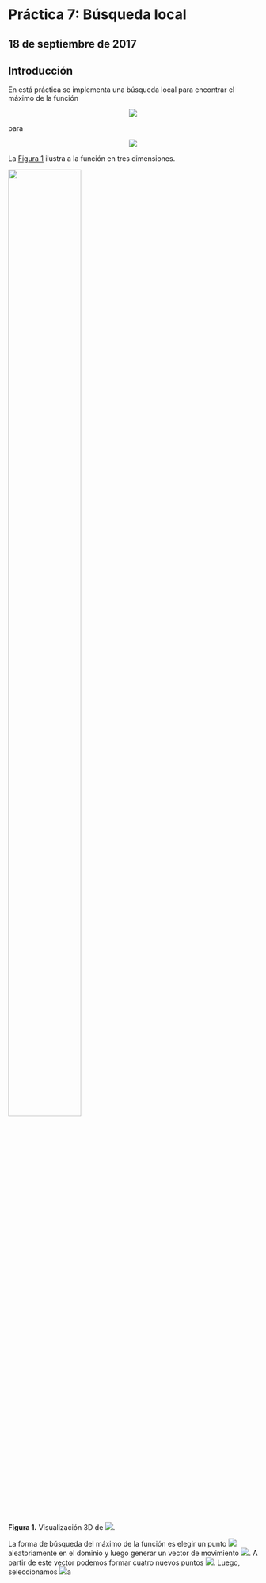 # Práctica 7: Búsqueda local
## 18 de septiembre de 2017

## Introducción
En está práctica se implementa una búsqueda local para encontrar el máximo de la función
<p align="center">
<img src="http://latex.codecogs.com/svg.latex?g(x,y)=\frac{(x+\frac{1}{2})^4-30x^2-20x+(y+\frac{1}{2})^4-30y^2-20y}{100}" border="0"/>
</p>
para 
<p align="center">
  <img src="http://latex.codecogs.com/svg.latex?-6\leq{x,y}\leq5." border="0"/> 
  </p>
  La <a href="#fig1"> Figura 1</a> ilustra a la función en tres dimensiones.
  
  <p align="center">
<div id="fig3" style="width:300px; height=200px">
<img src="https://github.com/eduardovaldesga/SimulacionSistemas/blob/master/p7/p7_2d.png" height="70%" width="70%"/><br>
<b>Figura 1.</b> Visualización 3D de <img src="http://latex.codecogs.com/gif.latex?z=g(x,y)" border="0"/>. 
</div>
</p>
La forma de búsqueda del máximo de la función es elegir un punto  <img src="http://latex.codecogs.com/gif.latex?x_0=(x,y)" border="0"/>aleatoriamente en el dominio y luego generar un vector de movimiento <img src="http://latex.codecogs.com/gif.latex?(\Delta{x},\Delta{y})" border="0"/>. A partir de este vector podemos formar cuatro nuevos puntos <img src="http://latex.codecogs.com/gif.latex?p_i=(x,y)+(\pm\Delta{x},\pm\Delta{y})" border="0"/>. Luego, seleccionamos <img src="http://latex.codecogs.com/gif.latex?\hat{p}=\text{argmax}\{g(p_i);\;i=1:4\}" border="0"/>a

